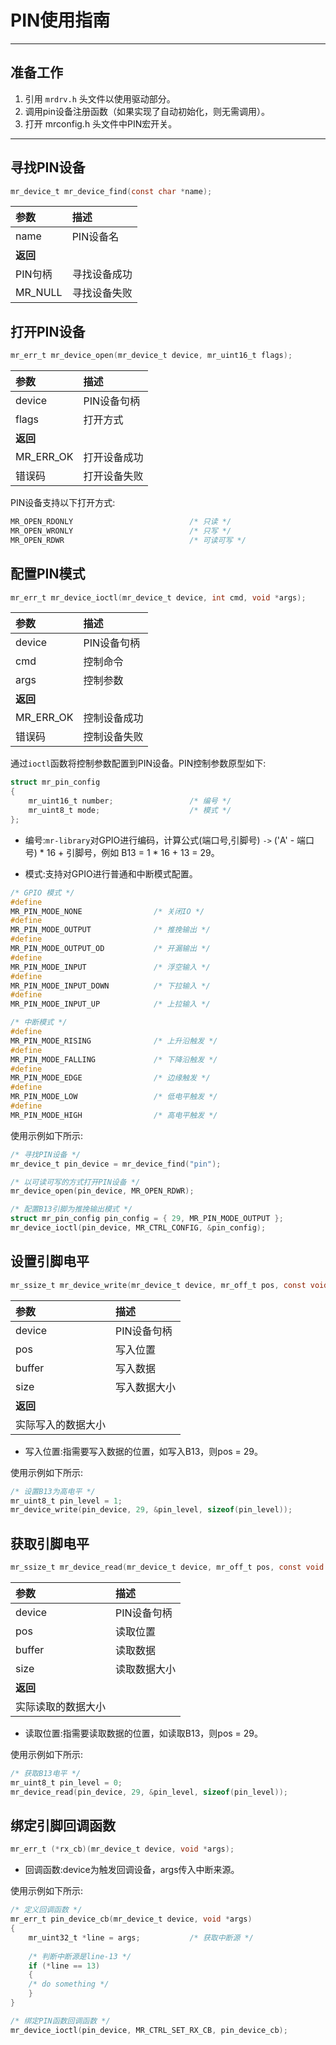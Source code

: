 # PIN使用指南

 ----------

## 准备工作

1. 引用 `mrdrv.h` 头文件以使用驱动部分。
2. 调用pin设备注册函数（如果实现了自动初始化，则无需调用）。
3. 打开 mrconfig.h 头文件中PIN宏开关。

 ----------

## 寻找PIN设备

```c
mr_device_t mr_device_find(const char *name);
```

| 参数      | 描述     |
|:--------|:-------|
| name    | PIN设备名 |
| **返回**  |        |
| PIN句柄   | 寻找设备成功 |
| MR_NULL | 寻找设备失败 |

## 打开PIN设备

```c
mr_err_t mr_device_open(mr_device_t device, mr_uint16_t flags);
```

| 参数        | 描述      |
|:----------|:--------|
| device    | PIN设备句柄 |
| flags     | 打开方式    |
| **返回**    |         |
| MR_ERR_OK | 打开设备成功  |
| 错误码       | 打开设备失败  |

PIN设备支持以下打开方式:

```c
MR_OPEN_RDONLY                          /* 只读 */
MR_OPEN_WRONLY                          /* 只写 */
MR_OPEN_RDWR                            /* 可读可写 */
```

## 配置PIN模式

```c
mr_err_t mr_device_ioctl(mr_device_t device, int cmd, void *args);
```

| 参数        | 描述      |
|:----------|:--------|
| device    | PIN设备句柄 |
| cmd       | 控制命令    |
| args      | 控制参数    |
| **返回**    |         |
| MR_ERR_OK | 控制设备成功  |
| 错误码       | 控制设备失败  |

通过`ioctl`函数将控制参数配置到PIN设备。PIN控制参数原型如下:

```c
struct mr_pin_config
{
    mr_uint16_t number;                 /* 编号 */
    mr_uint8_t mode;                    /* 模式 */
};
```

- 编号:`mr-library`对GPIO进行编码，计算公式(端口号,引脚号) `->` ('A' - 端口号) * 16 + 引脚号，例如 B13 = 1 * 16 + 13 =
29。

- 模式:支持对GPIO进行普通和中断模式配置。

```c
/* GPIO 模式 */
#define
MR_PIN_MODE_NONE                /* 关闭IO */
#define
MR_PIN_MODE_OUTPUT              /* 推挽输出 */
#define
MR_PIN_MODE_OUTPUT_OD           /* 开漏输出 */
#define
MR_PIN_MODE_INPUT               /* 浮空输入 */
#define
MR_PIN_MODE_INPUT_DOWN          /* 下拉输入 */
#define
MR_PIN_MODE_INPUT_UP            /* 上拉输入 */

/* 中断模式 */
#define
MR_PIN_MODE_RISING              /* 上升沿触发 */
#define
MR_PIN_MODE_FALLING             /* 下降沿触发 */
#define
MR_PIN_MODE_EDGE                /* 边缘触发 */
#define
MR_PIN_MODE_LOW                 /* 低电平触发 */
#define
MR_PIN_MODE_HIGH                /* 高电平触发 */
```

使用示例如下所示:

```c
/* 寻找PIN设备 */
mr_device_t pin_device = mr_device_find("pin");

/* 以可读可写的方式打开PIN设备 */
mr_device_open(pin_device, MR_OPEN_RDWR);

/* 配置B13引脚为推挽输出模式 */
struct mr_pin_config pin_config = { 29, MR_PIN_MODE_OUTPUT };
mr_device_ioctl(pin_device, MR_CTRL_CONFIG, &pin_config);
```

## 设置引脚电平

```c
mr_ssize_t mr_device_write(mr_device_t device, mr_off_t pos, const void *buffer, mr_size_t size);
```

| 参数        | 描述      |
|:----------|:--------|
| device    | PIN设备句柄 |
| pos       | 写入位置    |
| buffer    | 写入数据    |
| size      | 写入数据大小  |
| **返回**    |         |
| 实际写入的数据大小 |         |

- 写入位置:指需要写入数据的位置，如写入B13，则pos = 29。

使用示例如下所示:

```c
/* 设置B13为高电平 */
mr_uint8_t pin_level = 1;
mr_device_write(pin_device, 29, &pin_level, sizeof(pin_level));
```

## 获取引脚电平

```c
mr_ssize_t mr_device_read(mr_device_t device, mr_off_t pos, const void *buffer, mr_size_t size);
```

| 参数        | 描述      |
|:----------|:--------|
| device    | PIN设备句柄 |
| pos       | 读取位置    |
| buffer    | 读取数据    |
| size      | 读取数据大小  |
| **返回**    |         |
| 实际读取的数据大小 |         |

- 读取位置:指需要读取数据的位置，如读取B13，则pos = 29。

使用示例如下所示:

```c
/* 获取B13电平 */
mr_uint8_t pin_level = 0;
mr_device_read(pin_device, 29, &pin_level, sizeof(pin_level));
```

## 绑定引脚回调函数

```c
mr_err_t (*rx_cb)(mr_device_t device, void *args); 
```

- 回调函数:device为触发回调设备，args传入中断来源。

使用示例如下所示:

```c
/* 定义回调函数 */
mr_err_t pin_device_cb(mr_device_t device, void *args)
{
    mr_uint32_t *line = args;           /* 获取中断源 */
    
    /* 判断中断源是line-13 */
    if (*line == 13)
    {
    /* do something */
    }
}

/* 绑定PIN函数回调函数 */
mr_device_ioctl(pin_device, MR_CTRL_SET_RX_CB, pin_device_cb);
```